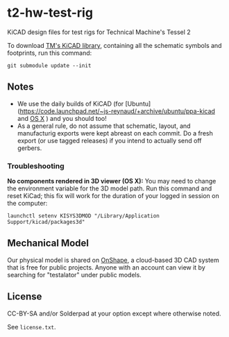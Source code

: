 # t2-hw-test-rig

KiCAD design files for test rigs for Technical Machine's Tessel 2

To download [TM's KiCAD library](https://github.com/technicalmachine/tm-kicad-library), containing all the schematic symbols and footprints, run this command:

```
git submodule update --init
```

## Notes

* We use the daily builds of KiCAD (for [Ubuntu](https://code.launchpad.net/~js-reynaud/+archive/ubuntu/ppa-kicad and [OS X](http://www.kicad-pcb.org/display/KICAD/Installing+KiCad#InstallingKiCad-MacOSX) ) and you should too!
* As a general rule, do not assume that schematic, layout, and manufacturig exports were kept abreast on each commit. Do a fresh export (or use tagged releases) if you intend to actually send off gerbers.

### Troubleshooting

**No components rendered in 3D viewer (OS X):** You may need to change the environment variable for the 3D model path. Run this command and reset KiCad; this fix will work for the duration of your logged in session on the computer:

```
launchctl setenv KISYS3DMOD "/Library/Application Support/kicad/packages3d"
```

## Mechanical Model

Our physical model is shared on [OnShape](http://onshape.com), a cloud-based 3D CAD system that is free for public projects. Anyone with an account can view it by searching for "testalator" under public models.

## License

CC-BY-SA and/or Solderpad at your option except where otherwise noted.

See `license.txt`.
